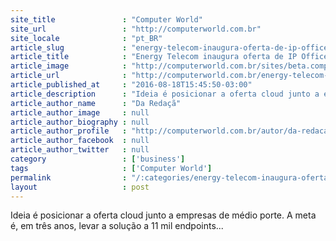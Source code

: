 ```yaml
---
site_title               : "Computer World"
site_url                 : "http://computerworld.com.br"
site_locale              : "pt_BR"
article_slug             : "energy-telecom-inaugura-oferta-de-ip-office-hosted-avaya-no-brasil"
article_title            : "Energy Telecom inaugura oferta de IP Office Hosted Avaya no Brasil"
article_image            : "http://computerworld.com.br/sites/beta.computerworld.com.br/files/news_articles/cloud_nuvem.jpg"
article_url              : "http://computerworld.com.br/energy-telecom-inaugura-oferta-de-ip-office-hosted-avaya-no-brasil"
article_published_at     : "2016-08-18T15:45:50-03:00"
article_description      : "Ideia é posicionar a oferta cloud junto a empresas de médio porte. A meta é, em três anos, levar a solução a 11 mil endpoints..."
article_author_name      : "Da Redaçã"
article_author_image     : null
article_author_biography : null
article_author_profile   : "http://computerworld.com.br/autor/da-redacao"
article_author_facebook  : null
article_author_twitter   : null
category                 : ['business']
tags                     : ['Computer World']
permalink                : "/:categories/energy-telecom-inaugura-oferta-de-ip-office-hosted-avaya-no-brasil/"
layout                   : post
---
```


Ideia é posicionar a oferta cloud junto a empresas de médio porte. A meta é, em três anos, levar a solução a 11 mil endpoints...
